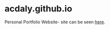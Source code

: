 # acdaly.github.io
Personal Portfolio Website- site can be seen [here](https://acdaly.github.io/#Home).

